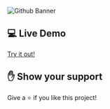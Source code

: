 ![Github Banner](https://user-images.githubusercontent.com/99132195/222918907-483e7e7c-256f-425e-ac46-07c652dfeca7.png)

## 💻 Live Demo

[Try it out!](https://tomekswitecki.github.io/homework-case-study/)

## ✋ Show your support

Give a ⭐️ if you like this project!
